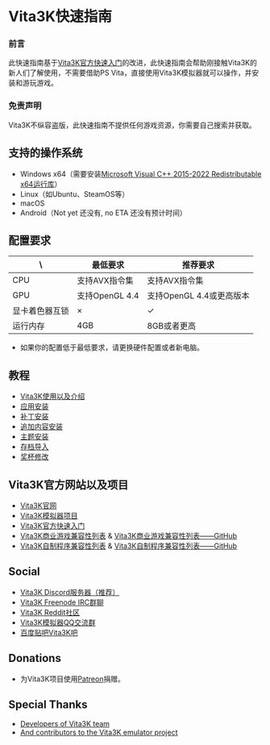 # Vita3K快速指南

### 前言
此快速指南基于[Vita3K官方快速入门](https://vita3k.org/quickstart)的改进，此快速指南会帮助刚接触Vita3K的新人们了解使用，不需要借助PS Vita，直接使用Vita3K模拟器就可以操作，并安装和游玩游戏。

### 免责声明
Vita3K不纵容盗版，此快速指南不提供任何游戏资源，你需要自己搜索并获取。

## 支持的操作系统
- Windows x64（需要安装[Microsoft Visual C++ 2015-2022 Redistributable x64运行库](https://aka.ms/vs/17/release/vc_redist.x64.exe)）
- Linux（如Ubuntu、SteamOS等）
- macOS
- Android（Not yet 还没有, no ETA 还没有预计时间）

## 配置要求

\ | 最低要求 | 推荐要求 
--- | --- | --- 
CPU | 支持AVX指令集 | 支持AVX指令集 
GPU | 支持OpenGL 4.4 | 支持OpenGL 4.4或更高版本 
显卡着色器互锁 | × | ✓ 
运行内存 | 4GB | 8GB或者更高 

- 如果你的配置低于最低要求，请更换硬件配置或者新电脑。

## 教程
- [Vita3K使用以及介绍](http://croden1999.github.io/Vita3K-quick-guide/README_USE_VITA3K)
- [应用安装](http://croden1999.github.io/Vita3K-quick-guide/README_APP)
- [补丁安装](http://croden1999.github.io/Vita3K-quick-guide/README_PATCH)
- [追加内容安装](http://croden1999.github.io/Vita3K-quick-guide/README_ADDCONT)
- [主题安装](http://croden1999.github.io/Vita3K-quick-guide/README_THEME)
- [存档导入](http://croden1999.github.io/Vita3K-quick-guide/README_SAVEDATA)
- [奖杯修改](http://croden1999.github.io/Vita3K-quick-guide/README_TROPHY)

## Vita3K官方网站以及项目
- [Vita3K官网](https://vita3k.org)
- [Vita3K模拟器项目](https://github.com/Vita3K/Vita3K)
- [Vita3K官方快速入门](https://vita3k.org/quickstart)
- [Vita3K商业游戏兼容性列表](https://vita3k.org/compatibility) & [Vita3K商业游戏兼容性列表——GitHub](https://github.com/Vita3K/compatibility/issues)
- [Vita3K自制程序兼容性列表](https://vita3k.org/compatibility-homebrew) & [Vita3K自制程序兼容性列表——GitHub](https://github.com/Vita3K/homebrew-compatibility/issues)

## Social
- [Vita3K Discord服务器（推荐）](https://discord.gg/MaWhJVH)
- [Vita3K Freenode IRC群聊](https://webchat.freenode.net/?channels=%23vita3k)
- [Vita3K Reddit社区](https://www.reddit.com/r/vita3k)
- [Vita3K模拟器QQ交流群](https://jq.qq.com/?_wv=1027&k=cg1vogjK)
- [百度贴吧Vita3K吧](https://tieba.baidu.com/f?kw=vita3k&fr=index)

## Donations
- 为Vita3K项目使用[Patreon](https://www.patreon.com/Vita3K)捐赠。

## Special Thanks
- [Developers of Vita3K team](https://github.com/Vita3K)
- [And contributors to the Vita3K emulator project](https://github.com/Vita3K/Vita3K/graphs/contributors)
